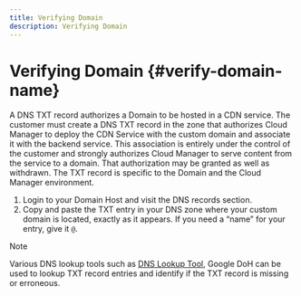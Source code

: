```yaml
---
title: Verifying Domain
description: Verifying Domain
---
```


# Verifying Domain {#verify-domain-name}

A DNS TXT record authorizes a Domain to be hosted in a CDN service. The customer must create a DNS TXT record in the zone that authorizes Cloud Manager to deploy the CDN Service with the custom domain and associate it with the backend service. This association is entirely under the control of the customer and strongly authorizes Cloud Manager to serve content from the service to a domain. That authorization may be granted as well as withdrawn. The TXT record is specific to the Domain and the Cloud Manager environment.

1. Login to your Domain Host and visit the DNS records section. 
1. Copy and paste the TXT entry in your DNS zone where your custom domain is located, exactly as it appears. If you need a “name” for your entry, give it `@`.

>[!NOTE]
>Various DNS lookup tools such as [DNS Lookup Tool](https://www.ultratools.com/tools/dnsLookup), Google DoH can be used to lookup TXT record entries and identify if the TXT record is missing or erroneous.
